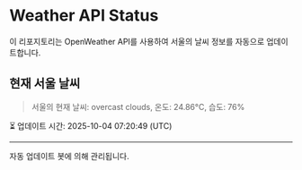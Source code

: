 
# Weather API Status

이 리포지토리는 OpenWeather API를 사용하여 서울의 날씨 정보를 자동으로 업데이트합니다.

## 현재 서울 날씨
> 서울의 현재 날씨: overcast clouds, 온도: 24.86°C, 습도: 76%

⏳ 업데이트 시간: 2025-10-04 07:20:49 (UTC)

---
자동 업데이트 봇에 의해 관리됩니다.
